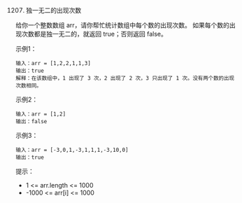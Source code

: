 1207. 独一无二的出现次数

给你一个整数数组 arr，请你帮忙统计数组中每个数的出现次数。
如果每个数的出现次数都是独一无二的，就返回 true；否则返回 false。

示例1：
```
输入：arr = [1,2,2,1,1,3]
输出：true
解释：在该数组中，1 出现了 3 次，2 出现了 2 次，3 只出现了 1 次。没有两个数的出现次数相同。
```

示例2：
```
输入：arr = [1,2]
输出：false
```

示例3：
```
输入：arr = [-3,0,1,-3,1,1,1,-3,10,0]
输出：true
```

提示：
- 1 <= arr.length <= 1000
- -1000 <= arr[i] <= 1000
